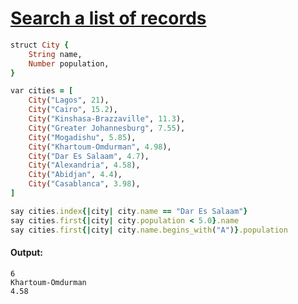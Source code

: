 [1]: https://rosettacode.org/wiki/Search_a_list_of_records

# [Search a list of records][1]

```ruby
struct City {
    String name,
    Number population,
}

var cities = [
    City("Lagos", 21),
    City("Cairo", 15.2),
    City("Kinshasa-Brazzaville", 11.3),
    City("Greater Johannesburg", 7.55),
    City("Mogadishu", 5.85),
    City("Khartoum-Omdurman", 4.98),
    City("Dar Es Salaam", 4.7),
    City("Alexandria", 4.58),
    City("Abidjan", 4.4),
    City("Casablanca", 3.98),
]

say cities.index{|city| city.name == "Dar Es Salaam"}
say cities.first{|city| city.population < 5.0}.name
say cities.first{|city| city.name.begins_with("A")}.population
```

#### Output:
```
6
Khartoum-Omdurman
4.58
```
